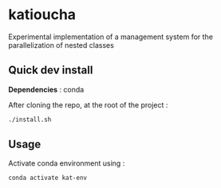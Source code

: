 # katioucha
Experimental implementation of a management system for the parallelization of nested classes 

## Quick dev install

**Dependencies** : conda

After cloning the repo, at the root of the project :
```sh
./install.sh
```

## Usage

Activate conda environment using :
```sh
conda activate kat-env
```
